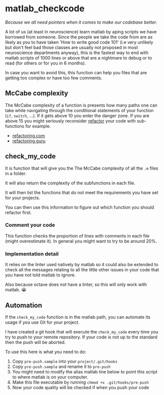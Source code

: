 # matlab_checkcode

_Because we all need pointers when it comes to make our codebase better._

A lot of us (at least in neuroscience) learn matlab by aping scripts we have borrowed from someone.
Since the people we take the code from are as likely as you to have taken
'How to write good code 101' (i.e very unlikely but don't feel bad those classes are usually not
proposed in most neuroscience departments anyway), this is the fastest way to end with
matlab scripts of 1000 lines or above that are a nightmare to debug or to read (for others or for
you in 6 months).

In case you want to avoid this, this function can help you files that are getting too complex or
have too few comments.

## McCabe complexity

The McCabe complexity of a function is presents how many paths one can take while navigating through
the conditional statements of your function (`if`, `switch`, ...). If it gets above 10 you enter the
danger zone. If you are above 15 you might seriously reconsider
[refactor](https://en.wikipedia.org/wiki/Code_refactoring) your code with sub-functions for example.

-   [refactoring.com](https://refactoring.com/)
-   [refactoring.guru](https://refactoring.guru/refactoring)

## check_my_code

It is function that will give you the The McCabe complexity of all the `.m` files in a folder.

It will also return the complexity of the subfunctions in each file.

It will then list the functions that do not meet the requirements you have set for your projects.

You can then use this information to figure out which function you should refactor first.

### Comment your code

This function checks the proportion of lines with comments in each file (might overestimate it).
In general you might want to try to be around 20%.

### Implementation detail

It relies on the linter used natively by matlab so it could also be extended to check all the messages relating to
all the little other issues in your code that you have not told matlab to ignore.

Also because octave does not have a linter, so this will only work with matlab. 😭

## Automation

If the `check_my_code` function is in the matlab path, you can automate its usage if you use Git for your project.

I have created a git hook that will execute the `check_my_code` every time you try to push to your
remote repository. If your code is not up to the standard then the push will be aborted.

To use this here is what you need to do:
1. Copy `pre-push.sample` into your `project/.git/hooks`
2. Copy `pre-push.sample` and rename it to `pre-push`
3. You might need to modify the alias matlab line below to point this script to where matlab is on your computer.
4. Make this file executable by running `chmod +x .git/hooks/pre-push`
5. Now your code quality will be checked if when you push your code
